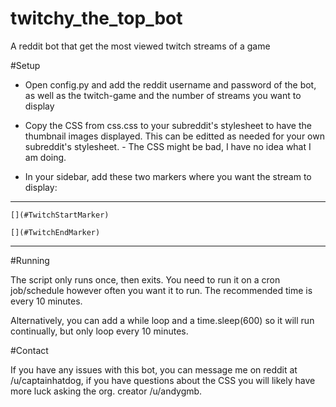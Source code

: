 twitchy_the_top_bot
===============

A reddit bot that get the most viewed twitch streams of a game

#Setup

* Open config.py and add the reddit username and password of the bot, as well as the twitch-game and the number of streams you want to display

* Copy the CSS from css.css to your subreddit's stylesheet to have the thumbnail images displayed. This can be editted as needed for your own subreddit's stylesheet. - The CSS might be bad, I have no idea what I am doing.

* In your sidebar, add these two markers where you want the stream to display:

---
    [](#TwitchStartMarker)

    [](#TwitchEndMarker)
---

#Running 

The script only runs once, then exits. You need to run it on a cron job/schedule however often you want it to run. The recommended time is every 10 minutes. 

Alternatively, you can add a while loop and a time.sleep(600) so it will run continually, but only loop every 10 minutes.

#Contact 

If you have any issues with this bot, you can message me on reddit at /u/captainhatdog, if you have questions about the CSS you will likely have more luck asking the org. creator /u/andygmb.
